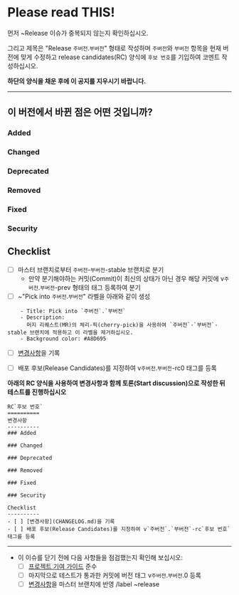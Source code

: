 Please read **THIS**!
==========
먼저 \~Release 이슈가 중복되지 않는지 확인하십시오.

그리고 제목은 "Release `주버전`.`부버전`" 형태로 작성하며 `주버전`와 `부버전` 항목을 현재 버전에 맞게 수정하고
release candidates(RC) 양식에 `후보 번호`를 기입하여 코멘트 작성하십시오.

**하단의 양식을 채운 후에 이 공지를 지우시기 바랍니다.**

------
이 버전에서 바뀐 점은 어떤 것입니까?
----------
### Added
<!-- 새로 추가된 기능 -->

### Changed
<!-- 변경된 기능 -->

### Deprecated
<!-- 차후에 제거될 기능 -->

### Removed
<!-- 제거된 기능 -->

### Fixed
<!-- 수정된 버그 -->

### Security
<!-- 취약점 보완 내용 -->

Checklist
----------
- [ ] 마스터 브랜치로부터 `주버전`-`부버전`-stable 브랜치로 분기
  - 만약 분기해야하는 커밋(Commit)이 최신의 상태가 아닌 경우 해당 커밋에 v`주버전`.`부버전`-prev 형태의 태그 등록하여 분기
- [ ] \~"Pick into `주버전`.`부버전`" 라벨을 아래와 같이 생성

```
    - Title: Pick into `주버전`.`부버전`
    - Description:  
      머지 리퀘스트(MR)의 체리-픽(cherry-pick)을 사용하여 `주버전`-`부버전`-stable 브랜치에 적용하고 이 라벨을 제거하십시오.
    - Background color: #A8D695
```
- [ ] [변경사항](CHANGELOG.md)을 기록
- [ ] 배포 후보(Release Candidates)를 지정하여 v`주버전`.`부버전`-rc0 태그를 등록


**아래의 RC 양식을 사용하여 변경사항과 함께 토론(Start discussion)으로 작성한 뒤 테스트를 진행하십시오**
```
RC`후보 번호`
==========
변경사항
----------
### Added

### Changed

### Deprecated

### Removed

### Fixed

### Security

Checklist
----------
- [ ] [변경사항](CHANGELOG.md)을 기록
- [ ] 배포 후보(Release Candidates)를 지정하여 v`주버전`.`부버전`-rc`후보 번호` 태그를 등록
```

------
* 이 이슈를 닫기 전에 다음 사항들을 점검했는지 확인해 보십시오:
  - [ ] [프로젝트 기여 가이드](CONTRIBUTING.md) 준수
  - [ ] 마지막으로 테스트가 통과한 커밋에 버전 태그 v`주버전`.`부버전`.0 등록
  - [ ] [변경사항](CHANGELOG.md)을 마스터 브랜치에 반영
/label ~release
